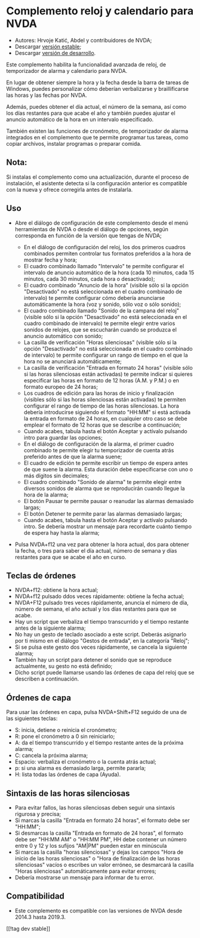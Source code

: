 # Complemento reloj y calendario para NVDA #

* Autores: Hrvoje Katić, Abdel y contribuidores de NVDA;
* Descargar [versión estable][1];
* Descargar [versión de desarrollo][2].


Este complemento habilita la funcionalidad avanzada de reloj, de
temporizador de alarma   y  calendario para NVDA.

En lugar de obtener siempre la hora y la fecha desde la barra de tareas de
Windows, puedes personalizar cómo deberían verbalizarse y braillificarse las
horas y las fechas por NVDA.

Además, puedes obtener el día actual, el número de la semana, así como los
días restantes para que acabe el año y también puedes ajustar el anuncio
automático de la hora en un intervalo especificado.

También existen las funciones de cronómetro, de temporizador de alarma
integrados en el complemento que te permite programar tus tareas, como
copiar archivos, instalar programas o preparar comida.

## Nota:

Si instalas el complemento como una actualización, durante el proceso de
instalación, el asistente detecta si la configuración anterior es compatible
con la nueva y ofrece corregirla antes de instalarla.

## Uso

* Abre el diálogo de configuración de este complemento desde el menú
  herramientas de NVDA o desde el diálogo de opciones, según corresponda en
  función de la versión que tengas de NVDA;

    * En el diálogo de configuración del reloj, los dos primeros cuadros
      combinados permiten controlar tus formatos preferidos a la hora de
      mostrar fecha y hora;
    * El cuadro combinado llamado "Intervalo" te permite configurar el
      intervalo de anuncio automático de la hora (cada 10 minutos, cada 15
      minutos, cada 30 minutos, cada hora o desactivado);
    * El cuadro combinado "Anuncio de la hora" (visible sólo si la opción
      "Desactivado" no está seleccionada en el cuadro combinado de
      intervalo) te permite configurar cómo debería anunciarse
      automáticamente la hora (voz y sonido, sólo voz o sólo sonido);
    * El cuadro combinado llamado "Sonido de la campana del reloj" (visible
      sólo si la opción "Desactivado" no está seleccionada en el cuadro
      combinado de intervalo) te permite elegir entre varios sonidos de
      relojes, que se escucharán cuando se produzca el anuncio automático
      con sonido;
    * La casilla de verificación "Horas silenciosas" (visible sólo si la
      opción "Desactivado" no está seleccionada en el cuadro combinado de
      intervalo) te permite configurar un rango de tiempo en el que la hora
      no se anunciará automáticamente;
    * La casilla de verificación "Entrada en formato 24 horas" (visible sólo
      si las horas silenciosas están activadas) te permite indicar si
      quieres especificar las horas en formato de 12 horas (A.M. y P.M.) o
      en formato europeo de 24 horas;
    * Los cuadros de edición para las horas de inicio y finalización
      (visibles sólo si las horas silenciosas están activadas) te permiten
      configurar el rango de tiempo de las horas silenciosas. La hora
      debería introducirse siguiendo el formato "HH:MM" si está activada la
      entrada en formato de 24 horas, en cualquier otro caso se debe emplear
      el formato de 12 horas que se describe a continuación;
    * Cuando acabes, tabula hasta el botón Aceptar y actívalo pulsando intro
      para guardar las opciones;
    * En el diálogo de configuración de la alarma, el primer cuadro
      combinado te permite elegir tu temporizador de cuenta atrás preferido
      antes de que la alarma suene;
    * El cuadro de edición te permite escribir un tiempo de espera antes de
      que suene la alarma. Esta duración debe especificarse con uno o más
      dígitos sin decimales;
    * El cuadro combinado "Sonido de alarma" te permite elegir entre
      diversos sonidos de alarma que se reproducirán cuando llegue la hora
      de la alarma;
    * El botón Pausar te permite pausar o reanudar las alarmas demasiado
      largas;
    * El botón Detener te permite parar las alarmas demasiado largas;
    * Cuando acabes, tabula hasta el botón Aceptar y actívalo pulsando
      intro. Se debería mostrar un mensaje para recordarte cuánto tiempo de
      espera hay hasta la alarma;

* Pulsa NVDA+f12 una vez para obtener la hora actual, dos para obtener la
  fecha, o tres para saber el día actual, número de semana y días restantes
  para que se acabe el año en curso.

## Teclas de órdenes

* NVDA+f12: obtiene la hora actual;
* NVDA+f12 pulsado ddos veces rápidamente: obtiene la fecha actual;
* NVDA+F12 pulsado tres veces rápidamente, anuncia el número de día, número
  de semana, el año actual y los días restantes para que se acabe.
* Hay un script que verbaliza el tiempo transcurrido y el tiempo restante
  antes de la siguiente alarma;
* No hay un gesto de teclado asociado a este script. Deberás asignarlo por
  ti mismo en el diálogo "Gestos de entrada", en la categoría "Reloj";
* Si se pulsa este gesto dos veces rápidamente, se cancela la siguiente
  alarma;
* También hay un script para detener el sonido que se reproduce actualmente,
  su gesto no está definido;
* Dicho script puede llamarse usando las órdenes de capa del reloj que se
  describen a continuación.

## Órdenes de capa

Para usar las órdenes en capa, pulsa NVDA+Shift+F12 seguido de una de las
siguientes teclas:

* S: inicia, detiene o reinicia el cronómetro;
* R: pone el cronómetro a 0 sin reiniciarlo;
* A: da el tiempo transcurrido y el tiempo restante antes de la próxima
  alarma;
* C: cancela la próxima alarma;
* Espacio: verbaliza el cronómetro o la cuenta atrás actual;
* p: si una alarma es demasiado larga, permite pararla;
* H: lista todas las órdenes de capa (Ayuda).

## Sintaxis de las horas silenciosas

* Para evitar fallos, las horas silenciosas deben seguir una sintaxis
  rigurosa y precisa;
* Si marcas la casilla "Entrada en formato 24 horas", el formato debe ser
  "HH:MM";
* Si desmarcas la casilla "Entrada en formato de 24 horas", el formato debe
  ser "HH:MM AM" o "HH:MM PM", HH debe contener un número entre 0 y 12 y los
  sufijos "AM|PM" pueden estar en minúscula
* Si marcas la casilla "horas silenciosas" y dejas los campos "Hora de
  inicio de las horas silenciosas" o "Hora de finalización de las horas
  silenciosas" vacíos o escribes un valor erróneo, se desmarcará la casilla
  "Horas silenciosas" automáticamente para evitar errores;
* Debería mostrarse un mensaje para informar de tu error.

## Compatibilidad

* Este complemento es compatible con las versiones de NVDA desde 2014.3
  hasta 2019.3.


[[!tag dev stable]]

[1]: https://addons.nvda-project.org/files/get.php?file=cac

[2]: https://addons.nvda-project.org/files/get.php?file=cac-dev

